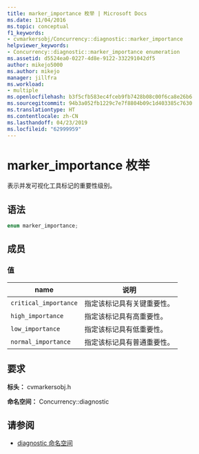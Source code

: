 ```yaml
---
title: marker_importance 枚举 | Microsoft Docs
ms.date: 11/04/2016
ms.topic: conceptual
f1_keywords:
- cvmarkersobj/Concurrency::diagnostic::marker_importance
helpviewer_keywords:
- Concurrency::diagnostic::marker_importance enumeration
ms.assetid: d5524ea0-0227-4d8e-9122-332291042df5
author: mikejo5000
ms.author: mikejo
manager: jillfra
ms.workload:
- multiple
ms.openlocfilehash: b3f5cfb583ec4fceb9fb7428b08c00f6ca8e26b6
ms.sourcegitcommit: 94b3a052fb1229c7e7f8804b09c1d403385c7630
ms.translationtype: HT
ms.contentlocale: zh-CN
ms.lasthandoff: 04/23/2019
ms.locfileid: "62999959"
---
```

# <a name="markerimportance-enumeration"></a>marker_importance 枚举
表示并发可视化工具标记的重要性级别。

## <a name="syntax"></a>语法

```cpp
enum marker_importance;
```

## <a name="members"></a>成员

### <a name="values"></a>值

|name|说明|
|----------|-----------------|
|`critical_importance`|指定该标记具有关键重要性。|
|`high_importance`|指定该标记具有高重要性。|
|`low_importance`|指定该标记具有低重要性。|
|`normal_importance`|指定该标记具有普通重要性。|

## <a name="requirements"></a>要求
 **标头：** cvmarkersobj.h

 **命名空间：** Concurrency::diagnostic

## <a name="see-also"></a>请参阅
- [diagnostic 命名空间](../profiling/diagnostic-namespace.md)